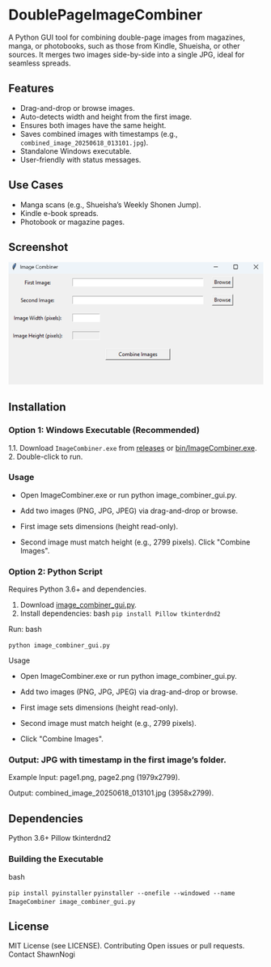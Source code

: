 # DoublePageImageCombiner

A Python GUI tool for combining double-page images from magazines, manga, or photobooks, such as those from Kindle, Shueisha, or other sources. It merges two images side-by-side into a single JPG, ideal for seamless spreads.

## Features
- Drag-and-drop or browse images.
- Auto-detects width and height from the first image.
- Ensures both images have the same height.
- Saves combined images with timestamps (e.g., `combined_image_20250618_013101.jpg`).
- Standalone Windows executable.
- User-friendly with status messages.

## Use Cases
- Manga scans (e.g., Shueisha’s Weekly Shonen Jump).
- Kindle e-book spreads.
- Photobook or magazine pages.

## Screenshot
![GUI](screenshots/screenshot1.png)

## Installation

### Option 1: Windows Executable (Recommended)
1.1. Download `ImageCombiner.exe` from [releases](https://github.com/ShawnNogi/DoublePageImageCombiner/releases/tag/v1.0.0) or [bin/ImageCombiner.exe](bin/ImageCombiner.exe).
2. Double-click to run.

### Usage
- Open ImageCombiner.exe or run python image_combiner_gui.py.

- Add two images (PNG, JPG, JPEG) via drag-and-drop or browse.

- First image sets dimensions (height read-only).

- Second image must match height (e.g., 2799 pixels).
  Click "Combine Images".


### Option 2: Python Script
Requires Python 3.6+ and dependencies.
1. Download [image_combiner_gui.py](image_combiner_gui.py).
2. Install dependencies:
   bash
   ```pip install Pillow tkinterdnd2```
   
Run:
bash

```python image_combiner_gui.py```

Usage
- Open ImageCombiner.exe or run python image_combiner_gui.py.

- Add two images (PNG, JPG, JPEG) via drag-and-drop or browse.

- First image sets dimensions (height read-only).

- Second image must match height (e.g., 2799 pixels).


- Click "Combine Images".

### Output: JPG with timestamp in the first image’s folder.

Example
Input: page1.png, page2.png (1979x2799).

Output: combined_image_20250618_013101.jpg (3958x2799).





## Dependencies
Python 3.6+
Pillow
tkinterdnd2



### Building the Executable
bash

```pip install pyinstaller```
```pyinstaller --onefile --windowed --name ImageCombiner image_combiner_gui.py```

## License
MIT License (see LICENSE).
Contributing
Open issues or pull requests.
Contact
ShawnNogi

